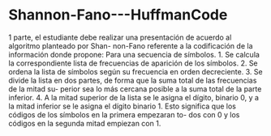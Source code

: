# Shannon-Fano---HuffmanCode
1 parte, el estudiante debe realizar una presentación de acuerdo al algoritmo planteado por Shan- non-Fano referente a la codificación de la información donde propone: Para una secuencia de símbolos.  1. Se calcula la correspondiente lista de frecuencias de aparición de los símbolos. 2. Se ordena la lista de símbolos según su frecuencia en orden decreciente. 3. Se divide la lista en dos partes, de forma que la suma total de las frecuencias de la mitad su- perior sea lo más cercana posible a la suma total de la parte inferior. 4. A la mitad superior de la lista se le asigna el dígito, binario 0, y a la mitad inferior se le asigna  el dígito binario 1. Esto significa que los códigos de los símbolos en la primera empezaran to- dos con 0 y los códigos en la segunda mitad empiezan con 1.
